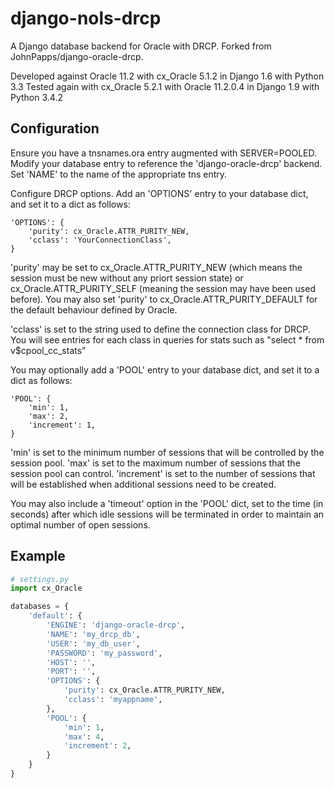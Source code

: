 # django-nols-drcp

A Django database backend for Oracle with DRCP. Forked from JohnPapps/django-oracle-drcp.

Developed against Oracle 11.2 with cx_Oracle 5.1.2 in Django 1.6 with Python 3.3 Tested again with
cx_Oracle 5.2.1 with Oracle 11.2.0.4 in Django 1.9 with Python 3.4.2

## Configuration

Ensure you have a tnsnames.ora entry augmented with SERVER=POOLED. Modify your database entry to
reference the 'django-oracle-drcp' backend. Set 'NAME' to the name of the appropriate tns entry.

Configure DRCP options. Add an 'OPTIONS' entry to your database dict, and set it to a dict as
follows:

```
'OPTIONS': {
    'purity': cx_Oracle.ATTR_PURITY_NEW,
    'cclass': 'YourConnectionClass',
}
```

'purity' may be set to cx_Oracle.ATTR_PURITY_NEW (which means the session must be new without any
priort session state) or cx_Oracle.ATTR_PURITY_SELF (meaning the session may have been used before).
You may also set 'purity' to cx_Oracle.ATTR_PURITY_DEFAULT for the default behaviour defined by
Oracle.

'cclass' is set to the string used to define the connection class for DRCP. You will see entries for
each class in queries for stats such as "select \* from v\$cpool_cc_stats"

You may optionally add a 'POOL' entry to your database dict, and set it to a dict as follows:

```
'POOL': {
    'min': 1,
    'max': 2,
    'increment': 1,
}
```

'min' is set to the minimum number of sessions that will be controlled by the session pool. 'max' is
set to the maximum number of sessions that the session pool can control. 'increment' is set to the
number of sessions that will be established when additional sessions need to be created.

You may also include a 'timeout' option in the 'POOL' dict, set to the time (in seconds) after which
idle sessions will be terminated in order to maintain an optimal number of open sessions.

## Example

```python
# settings.py
import cx_Oracle

databases = {
    'default': {
        'ENGINE': 'django-oracle-drcp',
        'NAME': 'my_drcp_db',
        'USER': 'my_db_user',
        'PASSWORD': 'my_password',
        'HOST': '',
        'PORT': '',
        'OPTIONS': {
            'purity': cx_Oracle.ATTR_PURITY_NEW,
            'cclass': 'myappname',
        },
        'POOL': {
            'min': 1,
            'max': 4,
            'increment': 2,
        }
    }
}
```
